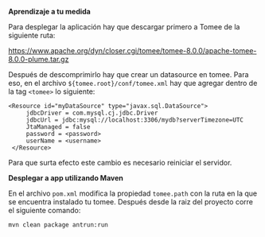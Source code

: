 **Aprendizaje a tu medida**

Para desplegar la aplicación hay que descargar primero a Tomee de la siguiente ruta:

https://www.apache.org/dyn/closer.cgi/tomee/tomee-8.0.0/apache-tomee-8.0.0-plume.tar.gz

Después de descomprimirlo hay que crear un datasource en tomee. 
Para eso, en el archivo `${tomee.root}/conf/tomee.xml` hay que agregar dentro de la tag `<tomee>` lo siguiente:
~~~~
<Resource id="myDataSource" type="javax.sql.DataSource">
     jdbcDriver = com.mysql.cj.jdbc.Driver
     jdbcUrl = jdbc:mysql://localhost:3306/mydb?serverTimezone=UTC
     JtaManaged = false
     password = <password>
     userName = <username>
 </Resource>
~~~~
 
 Para que surta efecto este cambio es necesario reiniciar el servidor.
 
 **Desplegar a app utilizando Maven**
 
 En el archivo `pom.xml` modifica la propiedad `tomee.path` con la ruta en la que se encuentra instalado tu tomee.
 Después desde la raiz del proyecto corre el siguiente comando:
 
 `mvn clean package antrun:run`
 

